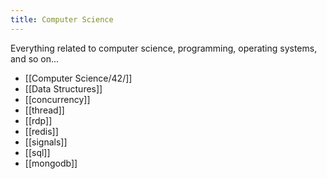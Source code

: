 ```yaml
---
title: Computer Science
---
```


Everything related to computer science, programming, operating systems, and so on...

- [[Computer Science/42/]]
- [[Data Structures]]
- [[concurrency]]
- [[thread]]
- [[rdp]]
- [[redis]]
- [[signals]]
- [[sql]]
- [[mongodb]]
